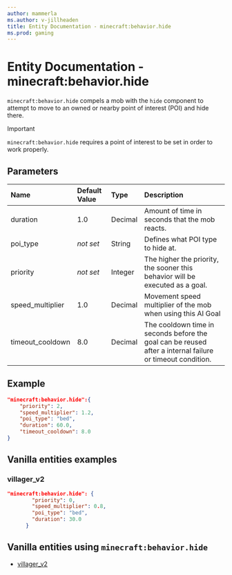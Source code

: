 ```yaml
---
author: mammerla
ms.author: v-jillheaden
title: Entity Documentation - minecraft:behavior.hide
ms.prod: gaming
---
```


# Entity Documentation - minecraft:behavior.hide

`minecraft:behavior.hide` compels a mob with the `hide` component to attempt to move to an owned or nearby point of interest (POI) and hide there.

>[!IMPORTANT]
> `minecraft:behavior.hide` requires a point of interest to be set in order to work properly.

## Parameters

|Name |Default Value  |Type  |Description  |
|:----------|:----------|:----------|:----------|
|duration| 1.0| Decimal| Amount of time in seconds that the mob reacts. |
|poi_type|*not set* | String| Defines what POI type to hide at. |
|priority|*not set*|Integer|The higher the priority, the sooner this behavior will be executed as a goal.|
|speed_multiplier| 1.0| Decimal| Movement speed multiplier of the mob when using this AI Goal |
|timeout_cooldown| 8.0| Decimal| The cooldown time in seconds before the goal can be reused after a internal failure or timeout condition. |

## Example

```json
"minecraft:behavior.hide":{
    "priority": 2,
    "speed_multiplier": 1.2,
    "poi_type": "bed",
    "duration": 60.0,
    "timeout_cooldown": 8.0
}
```

## Vanilla entities examples

### villager_v2

```json
"minecraft:behavior.hide": {
        "priority": 0,
        "speed_multiplier": 0.8,
        "poi_type": "bed",
        "duration": 30.0
      }
```

## Vanilla entities using `minecraft:behavior.hide`

- [villager_v2](../../../../Source/VanillaBehaviorPack_Snippets/entities/villager_v2.md)
